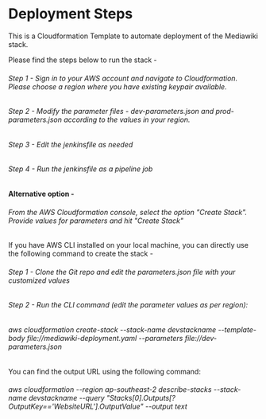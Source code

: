 # Deployment Steps

This is a Cloudformation Template to automate deployment of the Mediawiki stack.

Please find the steps below to run the stack -

###### Step 1 - Sign in to your AWS account and navigate to Cloudformation. Please choose a region where you have existing keypair available.

###### Step 2 - Modify the parameter files - dev-parameters.json and prod-parameters.json according to the values in your region.

###### Step 3 - Edit the jenkinsfile as needed

###### Step 4 - Run the jenkinsfile as a pipeline job

#### Alternative option -

###### From the AWS Cloudformation console, select the option "Create Stack". Provide values for parameters and hit "Create Stack"

If you have AWS CLI installed on your local machine, you can directly use the following command to create the stack -

###### Step 1 - Clone the Git repo and edit the parameters.json file with your customized values

###### Step 2 - Run the CLI command (edit the parameter values as per region):

###### aws cloudformation create-stack --stack-name devstackname --template-body file://mediawiki-deployment.yaml --parameters file://dev-parameters.json

You can find the output URL using the following command:

###### aws cloudformation --region ap-southeast-2 describe-stacks --stack-name devstackname --query "Stacks[0].Outputs[?OutputKey=='WebsiteURL'].OutputValue" --output text